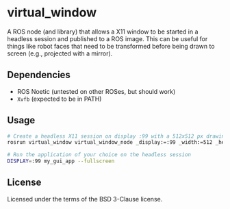 # virtual_window

A ROS node (and library) that allows a X11 window to be started in a headless session and published to a ROS image. This can be useful for things like robot faces that need to be transformed before being drawn to screen (e.g., projected with a mirror).

## Dependencies

  - ROS Noetic (untested on other ROSes, but should work)
  - `Xvfb` (expected to be in PATH)

## Usage

```sh
# Create a headless X11 session on display :99 with a 512x512 px drawing area (default depth of 24 bits)
rosrun virtual_window virtual_window_node _display:=:99 _width:=512 _height:=512

# Run the application of your choice on the headless session
DISPLAY=:99 my_gui_app --fullscreen
```

## License 

Licensed under the terms of the BSD 3-Clause license.
